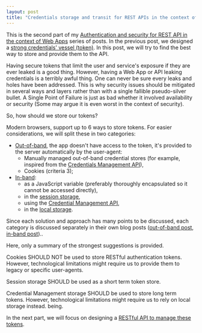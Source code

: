 ```yaml
---
layout: post
title: "Credentials storage and transit for REST APIs in the context of Web Apps (Part 2)"
---
```


This is the second part of
my [Authentication and security for REST API in the context of Web Apps][intro]
series of posts. In the previous post, we designed
a [strong credentials' vessel (token)][part-1]. In this post, we will try to
find the best way to store and provide them to the API.

Having secure tokens that limit the user and service's exposure if they are ever
leaked is a good thing. However, having a Web App or API leaking credentials is
a terribly awful thing. One can never be sure every leaks and holes have been
addressed. This is why security issues should be mitigated in several ways and
layers rather than with a single fallible pseudo-silver bullet. A Single Point
of Failure is just as bad whether it involved availability or security (Some may
argue it is even worst in the context of security).

So, how should we store our tokens?

Modern browsers, support up to 6 ways to store tokens. For easier
considerations, we will split these in two categories:
* [Out-of-band][part-2a], the app doesn't have access to the token, it's
  provided to the server automatically by the user-agent:
  * Manually managed out-of-band credential stores (for example, inspired from
    the [Credentials Management API][cm-api]),
  * Cookies (criteria 3);
* [In-band][part-2b]:
  * as a JavaScript variable (preferably thoroughly encapsulated so it cannot be
    accessed directly),
  * in the [session storage][session-storage],
  * using the [Credential Management API][cm-api],
  * in the [local storage][local-storage].

Since each solution and approach has many points to be discussed, each category
is discussed separately in their own blog posts
([out-of-band post][part-2a], [in-band post][part-2b])..

Here, only a summary of the strongest suggestions is provided.

Cookies SHOULD NOT be used to store RESTful authentication tokens. However,
technological limitations might require us to provide them to legacy or specific
user-agents.

Session storage SHOULD be used as a short term token store.

Credential Management storage SHOULD be used to store long term tokens. However,
technological limitations might require us to rely on local storage instead.
being.

In the next part, we will focus on designing a [RESTful API to manage these
tokens][part-3].

[intro]:   /2017/04/22/REST-APIs-authentication-and-security.html                                "Authentication and security for REST API in the context of Web Apps"
[part-1]:  /2017/04/23/credentials-for-REST-API.html                                             "Token's format (Credentials)"
[part-2a]: /2017/04/23/Out-of-band-credentials-storage-and-transit-in-REST-API-and-web-apps.html "Out-of-band credentials storage and transit for REST APIs"
[part-2b]: /2017/04/23/In-band-credentials-storage-and-transit-in-REST-API-and-web-apps.html     "In band credentials storage and transit for REST APIs"
[part-3]:  /2017/04/23/REST-authentication-API-for-Web-App.html                                  "RESTful authentication API"

[local-storage]:   https://www.w3.org/TR/webstorage/                              "Web Storage (Second Edition)"
[session-storage]: https://www.w3.org/TR/webstorage/#the-sessionstorage-attribute "Web Storage (Second Edition) - The sessionStorage attribute"
[cm-api]:          https://w3c.github.io/webappsec-credential-management          "Credential Management Level 1"
